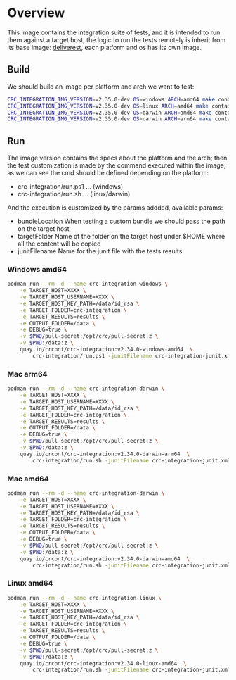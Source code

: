 # Overview

This image contains the integration suite of tests, and it is intended to run them against a target host, the logic to run the tests remotely is inherit from its base image: [deliverest](https://github.com/adrianriobo/deliverest), each platform and os has its own image.

## Build

We should build an image per platform and arch we want to test:

```bash
CRC_INTEGRATION_IMG_VERSION=v2.35.0-dev OS=windows ARCH=amd64 make containerized_integration
CRC_INTEGRATION_IMG_VERSION=v2.35.0-dev OS=linux ARCH=amd64 make containerized_integration
CRC_INTEGRATION_IMG_VERSION=v2.35.0-dev OS=darwin ARCH=amd64 make containerized_integration
CRC_INTEGRATION_IMG_VERSION=v2.35.0-dev OS=darwin ARCH=arm64 make containerized_integration
```

## Run

The image version contains the specs about the plaftorm and the arch; then the test customization is made by the command executed within the image; as we can see the cmd should be defined depending on the platform:

* crc-integration/run.ps1 ... (windows)
* crc-integration/run.sh ... (linux/darwin)

And the execution is customized by the params addded, available params:

* bundleLocation When testing a custom bundle we should pass the path on the target host
* targetFolder Name of the folder on the target host under $HOME where all the content will be copied
* junitFilename Name for the junit file with the tests results

### Windows amd64

```bash
podman run --rm -d --name crc-integration-windows \
    -e TARGET_HOST=XXXX \
    -e TARGET_HOST_USERNAME=XXXX \
    -e TARGET_HOST_KEY_PATH=/data/id_rsa \
    -e TARGET_FOLDER=crc-integration \
    -e TARGET_RESULTS=results \
    -e OUTPUT_FOLDER=/data \
    -e DEBUG=true \
    -v $PWD/pull-secret:/opt/crc/pull-secret:z \
    -v $PWD:/data:z \
    quay.io/crcont/crc-integration:v2.34.0-windows-amd64  \
        crc-integration/run.ps1 -junitFilename crc-integration-junit.xml
```

### Mac arm64

```bash
podman run --rm -d --name crc-integration-darwin \
    -e TARGET_HOST=XXXX \
    -e TARGET_HOST_USERNAME=XXXX \
    -e TARGET_HOST_KEY_PATH=/data/id_rsa \
    -e TARGET_FOLDER=crc-integration \
    -e TARGET_RESULTS=results \
    -e OUTPUT_FOLDER=/data \
    -e DEBUG=true \
    -v $PWD/pull-secret:/opt/crc/pull-secret:z \
    -v $PWD:/data:z \
    quay.io/crcont/crc-integration:v2.34.0-darwin-arm64  \
        crc-integration/run.sh -junitFilename crc-integration-junit.xml 
```

### Mac amd64

```bash
podman run --rm -d --name crc-integration-darwin \
    -e TARGET_HOST=XXXX \
    -e TARGET_HOST_USERNAME=XXXX \
    -e TARGET_HOST_KEY_PATH=/data/id_rsa \
    -e TARGET_FOLDER=crc-integration \
    -e TARGET_RESULTS=results \
    -e OUTPUT_FOLDER=/data \
    -e DEBUG=true \
    -v $PWD/pull-secret:/opt/crc/pull-secret:z \
    -v $PWD:/data:z \
    quay.io/crcont/crc-integration:v2.34.0-darwin-amd64  \
        crc-integration/run.sh -junitFilename crc-integration-junit.xml 
```


### Linux amd64

```bash
podman run --rm -d --name crc-integration-linux \
    -e TARGET_HOST=XXXX \
    -e TARGET_HOST_USERNAME=XXXX \
    -e TARGET_HOST_KEY_PATH=/data/id_rsa \
    -e TARGET_FOLDER=crc-integration \
    -e TARGET_RESULTS=results \
    -e OUTPUT_FOLDER=/data \
    -e DEBUG=true \
    -v $PWD/pull-secret:/opt/crc/pull-secret:z \
    -v $PWD:/data:z \
    quay.io/crcont/crc-integration:v2.34.0-linux-amd64  \
        crc-integration/run.sh -junitFilename crc-integration-junit.xml 
```